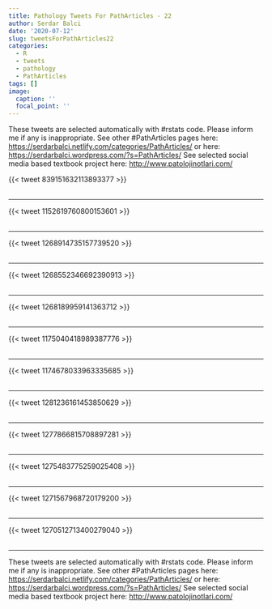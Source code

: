 ```yaml
---
title: Pathology Tweets For PathArticles - 22
author: Serdar Balci
date: '2020-07-12'
slug: tweetsForPathArticles22
categories:
  - R
  - tweets
  - pathology
  - PathArticles
tags: []
image:
  caption: ''
  focal_point: ''
---
```



These tweets are selected automatically with #rstats code. Please inform me if any is inappropriate.
See other #PathArticles pages here: https://serdarbalci.netlify.com/categories/PathArticles/  or here: https://serdarbalci.wordpress.com/?s=PathArticles/ 
See selected social media based textbook project here: http://www.patolojinotlari.com/

{{< tweet 839151632113893377 >}}
<br>
<br>
<hr>
{{< tweet 1152619760800153601 >}}
<br>
<br>
<hr>
{{< tweet 1268914735157739520 >}}
<br>
<br>
<hr>
{{< tweet 1268552346692390913 >}}
<br>
<br>
<hr>
{{< tweet 1268189959141363712 >}}
<br>
<br>
<hr>
{{< tweet 1175040418989387776 >}}
<br>
<br>
<hr>
{{< tweet 1174678033963335685 >}}
<br>
<br>
<hr>
{{< tweet 1281236161453850629 >}}
<br>
<br>
<hr>
{{< tweet 1277866815708897281 >}}
<br>
<br>
<hr>
{{< tweet 1275483775259025408 >}}
<br>
<br>
<hr>
{{< tweet 1271567968720179200 >}}
<br>
<br>
<hr>
{{< tweet 1270512713400279040 >}}
<br>
<br>
<hr>


These tweets are selected automatically with #rstats code. Please inform me if any is inappropriate.
See other #PathArticles pages here: https://serdarbalci.netlify.com/categories/PathArticles/  or here: https://serdarbalci.wordpress.com/?s=PathArticles/ 
See selected social media based textbook project here: http://www.patolojinotlari.com/
